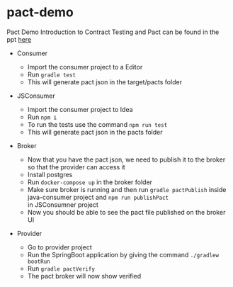 # pact-demo
Pact Demo
Introduction to Contract Testing and Pact can be found in the ppt [here](https://github.com/vini46/Pact-Demo/blob/master/presentation/Contract-Testing-In-Theory-and-Practice.pptx)

* Consumer
  * Import the consumer project to a Editor
  * Run `gradle test`
  * This will generate pact json in the target/pacts folder

* JSConsumer
  * Import the consumer project to Idea
  * Run `npm i`
  * To run the tests use the command `npm run test`
  * This will generate pact json in the pacts folder

* Broker
  * Now that you have the pact json, we need to publish it to the broker so that the provider can access it
  * Install postgres
  * Run `docker-compose up` in the broker folder
  * Make sure broker is running and then run `gradle pactPublish` inside java-consumer project and `npm run publishPact`   
    in JSConsumner project
  * Now you should be able to see the pact file published on the broker UI

* Provider
  * Go to provider project
  * Run the SpringBoot application by giving the command `./gradlew bootRun`
  * Run `gradle pactVerify`
  * The pact broker will now show verified
